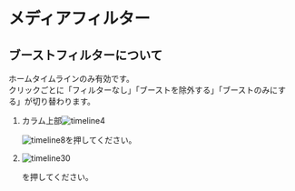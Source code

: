 # メディアフィルター

## ブーストフィルターについて

ホームタイムラインのみ有効です。  
クリックごとに「フィルターなし」「ブーストを除外する」「ブーストのみにする」が切り替わります。

1. カラム上部![timeline4](https://dl.thedesk.top/media/timeline4.PNG)  

   ![timeline8](https://dl.thedesk.top/media/timeline8.PNG)を押してください。

2. ![timeline30](https://dl.thedesk.top/media/timeline30.PNG)  

   を押してください。

